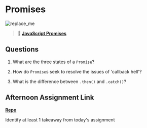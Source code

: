 # Promises

![replace_me](https://codeworks.blob.core.windows.net/public/assets/img/illustrations/placeholder.svg)

> **📖 [JavaScript Promises](https://codeworksacademy.com/fs-student-guide/resources/wk4/02-Promises)**

## Questions

1. What are the three states of a `Promise`?

2. How do `Promise`s seek to resolve the issues of 'callback hell'?

3. What is the difference between `.then()` and `.catch()`?

## Afternoon Assignment Link

**[Repo](https://github.com/ElizabethKeyes/<ASSIGNMENT_REPO>)**

Identify at least 1 takeaway from today's assignment

